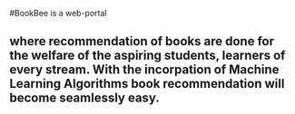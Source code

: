 #BookBee is a web-portal
## where recommendation of books are done for the welfare of the aspiring students, learners of every stream. With the incorpation of Machine Learning Algorithms book recommendation will become seamlessly easy.
